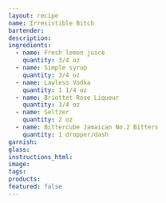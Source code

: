```yaml
---
layout: recipe
name: Irresistible Bitch
bartender:
description:
ingredients:
  - name: Fresh lemon juice
    quantity: 3/4 oz
  - name: Simple syrup
    quantity: 3/4 oz
  - name: Lawless Vodka
    quantity: 1 1/4 oz
  - name: Briottet Rose Liqueur
    quantity: 3/4 oz
  - name: Seltzer
    quantity: 2 oz
  - name: Bittercube Jamaican No.2 Bitters
    quantity: 1 dropper/dash
garnish:
glass:
instructions_html:
image:
tags:
products:
featured: false
---
```



